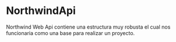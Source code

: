 # NorthwindApi
Northwind Web Api contiene una estructura muy robusta el cual nos funcionaria como una base para realizar un proyecto.
